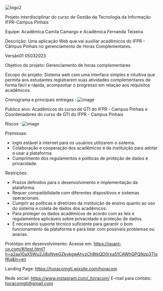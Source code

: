  
![logo2](https://github.com/fernandat87/projetohoracom/assets/114197402/60955dc6-016f-455a-8161-ea819a95f52d)


Projeto interdisciplinar do curso de Gestão da Tecnologia da Informação IFPR-Campus Pinhais 

Equipe:
Acadêmica Camila Camargo e Acadêmica Fernanda Teixeira

Descrição:
Uma aplicação Web que vai auxiliar acadêmicos do IFPR - Câmpus Pinhais no gerenciamento de Horas Complementares.

Versão01 05032023

Objetivo do projeto:
Gerenciamento de horas complementares 

Escopo do projeto:
Sistema web com uma interface simples e intuitiva que permita aos estudantes registrarem suas atividades complementares de forma fácil e rápida, acompanhar o progresso em relação aos requisitos acadêmicos.


Cronograma e principais entregas :
![image](https://github.com/fernandat87/projetohoracom/assets/114197402/0e53fe2b-c4d3-4e18-a9a6-f36fc177a630)


Publico alvo:
Acadêmicos do curso de GTI do IFPR - Campus Pinhais e Coordenadores do curso de GTI do IFPR - Campus Pinhais

Riscos : 
![image](https://github.com/fernandat87/projetohoracom/assets/114197402/c1d6996b-d699-45d7-9ca9-435bb3940012)


Premissas:
- login estável à internet para os usuários utilizarem o sistema.
- Colaboração e cooperação dos acadêmicos e da instituição para adotar e usar a plataforma.
- Cumprimento dos regulamentos e políticas de proteção de dados e privacidade.

Restrições:
- Prazos definidos para o desenvolvimento e implementação da plataforma.
- Requer compatibilidade com diferentes dispositivos e sistemas operacionais.
- Cumprir as políticas e diretrizes da instituição de ensino quanto ao uso do sistema e coleta de dados dos acadêmicos.
- Para proteger os dados acadêmicos de acordo com as leis e regulamentos aplicáveis sobre privacidade e proteção de dados.
- É necessário suporte técnico suficiente para garantir o bom funcionamento da plataforma e para lidar com possíveis problemas ou avarias.


Protótipo em desenvolvimento:
Acesse em: https://quant-ux.com/#/test.html?h=a2aa10aX5Wu2Ji8sNyeGZkykgwAhyzCh8tkQD0rxa51CAWhQPQNzp3TlofKq&ln=en 

Landing Page: https://horacomgti.wixsite.com/horacom

Rede social: https://www.instagram.com/_horacom/
E-mail para contato: horacomgti@gmail.com





